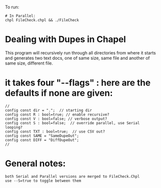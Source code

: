 To run:

```
# In Parallel:
chpl FileCheck.chpl && ./FileCheck
```

# Dealing with Dupes in Chapel

This program will recursively run through all directories from where it starts and generates two text docs, one of same size, same file and another of same size, different file.

# it takes four "--flags" : here are the defaults if none are given:

```
//
config const dir = ".";  // starting dir
config const R : bool=true; // enable recursive?
config const V : bool=false; // verbose output?
config const S : bool=false;  // override parallel, use Serial looping?
config const TXT : bool=true;  // use CSV out?
config const SAME = "SameDupeOut";
config const DIFF = "DiffDupeOut";
//
```
# General notes:

```
both Serial and Parallel versions are merged to FileCheck.Chpl
use --S=true to toggle between them

```
